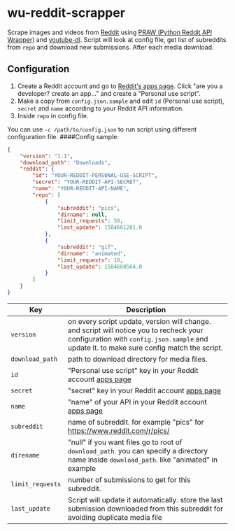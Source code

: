 # wu-reddit-scrapper
Scrape images and videos from [Reddit](https://www.reddit.com/) using [PRAW (Python Reddit API Wrapper)](https://github.com/praw-dev/praw) and [youtube-dl](https://github.com/ytdl-org/youtube-dl/).
Script will look at config file, get list of subreddits from `repo` and download new submissions. After each media download.


## Configuration
1. Create a Reddit account and go to [Reddit's apps page](https://www.reddit.com/prefs/apps). Click "are you a developer? create an app..." and create a "Personal use script".
2. Make a copy from `config.json.sample` and edit `id` (Personal use script), `secret` and `name` according to your Reddit API information.
3. Inside `repo` in config file.

You can use `-c /path/to/config.json` to run script using different configuration file.
####Config sample:
```json
{
    "version": "1.1",
    "download_path": "Downloads",
    "reddit": {
        "id": "YOUR-REDDIT-PERSONAL-USE-SCRIPT",
        "secret": "YOUR-REDDIT-API-SECRET",
        "name": "YOUR-REDDIT-API-NAME",
        "repo": [
            {
                "subreddit": "pics",
                "dirname": null,
                "limit_requests": 50,
                "last_update": 1584661281.0
            },
            {
                "subreddit": "gif",
                "dirname": "animated",
                "limit_requests": 10,
                "last_update": 1584660564.0
            }
        ]
    }
}
```
|Key             | Description     |
|----------------|-----------------|
|`version`       | on every script update, version will change. and script will notice you to recheck your configuration with `config.json.sample` and update it. to make sure config match the script. |
|`download_path` | path to download directory for media files. |
|`id`            | "Personal use script" key in your Reddit account [apps page](https://www.reddit.com/prefs/apps)  |
|`secret`        | "secret" key in your Reddit account [apps page](https://www.reddit.com/prefs/apps)  |
|`name`          | "name" of your API in your Reddit account [apps page](https://www.reddit.com/prefs/apps)  |
|`subreddit`     | name of subreddit. for example "pics" for https://www.reddit.com/r/pics/|
|`direname`      | "null" if you want files go to root of `download_path`. you can specify a directory name inside `download_path`. like "animated" in example |
|`limit_requests`| number of submissions to get for this subreddit. |
|`last_update`| Script will update it automatically. store the last submission downloaded from this subreddit for avoiding duplicate media file |

